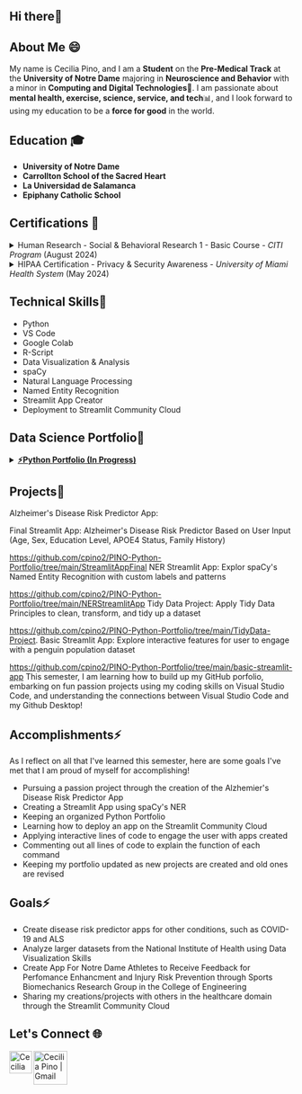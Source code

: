 ## Hi there👋

<!--
**cpino2/cpino2** is a ✨ _special_ ✨ repository because its `README.md` (this file) appears on your GitHub profile.

Here are some ideas to get you started:

- 🔭 I’m currently working on ...
- 🌱 I’m currently learning ...
- 👯 I’m looking to collaborate on ...
- 🤔 I’m looking for help with ...
- 💬 Ask me about ...
- 📫 How to reach me: ..
- 😄 Pronouns: ...
- ⚡ Fun fact: ...
-->

## About Me 😄
My name is Cecilia Pino, and I am a **Student** on the **Pre-Medical Track** at the **University of Notre Dame** majoring in **Neuroscience and Behavior** with a minor in **Computing and Digital Technologies**🏰. I am passionate about **mental health, exercise, science, service, and tech**📊, and I look forward to using my education to be a **force for good** in the world.

## Education 🎓
- **University of Notre Dame**
- **Carrollton School of the Sacred Heart**
- **La Universidad de Salamanca**
- **Epiphany Catholic School**

## Certifications 📜
<details><summary>
Human Research - Social & Behavioral Research 1 - Basic Course - <em>CITI Program</em> (August 2024)
</summary></details>
<details><summary>
HIPAA Certification - Privacy & Security Awareness - <em>University of Miami Health System</em> (May 2024)
</summary></details>

## Technical Skills🤔
- Python
- VS Code
- Google Colab
- R-Script
- Data Visualization & Analysis
- spaCy
- Natural Language Processing
- Named Entity Recognition
- Streamlit App Creator
- Deployment to Streamlit Community Cloud

## Data Science Portfolio🚀
<details><summary>
<a href='https://github.com/cpino2/PINO-Python-Portfolio'><strong>⚡Python Portfolio (In Progress)</strong></a>
</summary>
<br>
<strong>Skills</strong>
</details>

## Projects🌱
Alzheimer's Disease Risk Predictor App: 

Final Streamlit App: Alzheimer's Disease Risk Predictor Based on User Input (Age, Sex, Education Level, APOE4 Status, Family History)

https://github.com/cpino2/PINO-Python-Portfolio/tree/main/StreamlitAppFinal
NER Streamlit App: Explor spaCy's Named Entity Recognition with custom labels and patterns

https://github.com/cpino2/PINO-Python-Portfolio/tree/main/NERStreamlitApp
Tidy Data Project: Apply Tidy Data Principles to clean, transform, and tidy up a dataset

https://github.com/cpino2/PINO-Python-Portfolio/tree/main/TidyData-Project.
Basic Streamlit App: Explore interactive features for user to engage with a penguin population dataset

https://github.com/cpino2/PINO-Python-Portfolio/tree/main/basic-streamlit-app
This semester, I am learning how to build up my GitHub porfolio, embarking on fun passion projects using my coding skills on Visual Studio Code, and understanding the connections between Visual Studio Code and my Github Desktop!

## Accomplishments⚡
As I reflect on all that I've learned this semester, here are some goals I've met that I am proud of myself for accomplishing! 
- Pursuing a passion project through the creation of the Alzhemier's Disease Risk Predictor App
- Creating a Streamlit App using spaCy's NER
- Keeping an organized Python Portfolio
- Learning how to deploy an app on the Streamlit Community Cloud
- Applying interactive lines of code to engage the user with apps created
- Commenting out all lines of code to explain the function of each command
- Keeping my portfolio updated as new projects are created and old ones are revised

## Goals⚡
- Create disease risk predictor apps for other conditions, such as COVID-19 and ALS
- Analyze larger datasets from the National Institute of Health using Data Visualization Skills
- Create App For Notre Dame Athletes to Receive Feedback for Perfomance Enhancment and Injury Risk Prevention through Sports Biomechanics Research Group in the College of Engineering
- Sharing my creations/projects with others in the healthcare domain through the Streamlit Community Cloud

## Let's Connect 🌐
<a href="https://www.linkedin.com/in/cecilia-pino-004846289/">
  <img align="left" alt="Cecilia Pino | LinkedIN" width="40px" src="assets/linkedin.png"/>
</a>
<a href="mailto:cpino2@nd.edu">
  <img align="left" alt="Cecilia Pino | Gmail" width="60px" src="assets/gmail.png"/>
</a>
